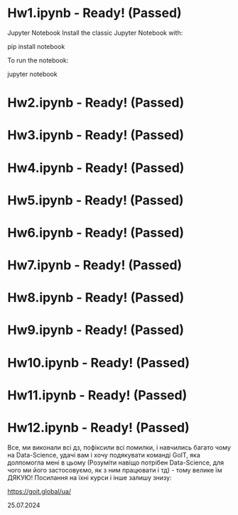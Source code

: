 # Hw1.ipynb - Ready! (Passed)

Jupyter Notebook
Install the classic Jupyter Notebook with:

pip install notebook

To run the notebook:

jupyter notebook

# Hw2.ipynb - Ready! (Passed)
# Hw3.ipynb - Ready! (Passed)
# Hw4.ipynb - Ready! (Passed)
# Hw5.ipynb - Ready! (Passed)
# Hw6.ipynb - Ready! (Passed)
# Hw7.ipynb - Ready! (Passed)
# Hw8.ipynb - Ready! (Passed)
# Hw9.ipynb - Ready! (Passed)
# Hw10.ipynb - Ready! (Passed)
# Hw11.ipynb - Ready! (Passed)
# Hw12.ipynb - Ready! (Passed)

Все, ми виконали всі дз, пофіксили всі помилки, і навчились багато чому на Data-Science, удачі вам і хочу подякувати команді GoIT, яка долпомогла мені в цьому (Розуміти навіщо потрібен Data-Science, для чого ми його застосовуємо, як з ним працювати і тд) - тому велике їм ДЯКУЮ! Посилання на їхні курси і інше залишу знизу:

https://goit.global/ua/

25.07.2024

